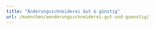```yaml
---
title: "Änderungsschneiderei Gut & günstig"
url: /muenchen/aenderungsschneiderei-gut-und-guenstig/
---
```

